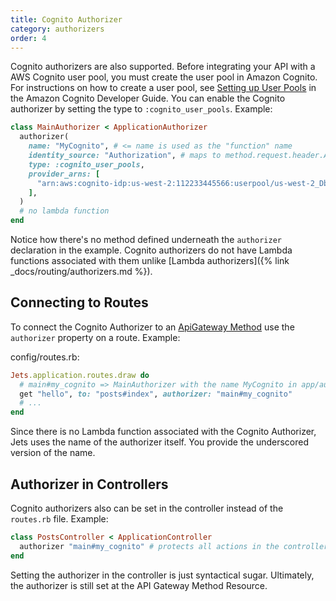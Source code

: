 ```yaml
---
title: Cognito Authorizer
category: authorizers
order: 4
---
```


Cognito authorizers are also supported. Before integrating your API with a AWS Cognito user pool, you must create the user pool in Amazon Cognito. For instructions on how to create a user pool, see [Setting up User Pools](https://docs.aws.amazon.com/cognito/latest/developerguide/setting-up-cognito-user-identity-pools.html) in the Amazon Cognito Developer Guide.
You can enable the Cognito authorizer by setting the type to `:cognito_user_pools`.
Example:

```ruby
class MainAuthorizer < ApplicationAuthorizer
  authorizer(
    name: "MyCognito", # <= name is used as the "function" name
    identity_source: "Authorization", # maps to method.request.header.Authorization
    type: :cognito_user_pools,
    provider_arns: [
      "arn:aws:cognito-idp:us-west-2:112233445566:userpool/us-west-2_DbXaf8jP7",
    ],
  )
  # no lambda function
end
```

Notice how there's no method defined underneath the `authorizer` declaration in the example. Cognito authorizers do not have Lambda functions associated with them unlike [Lambda authorizers]({% link _docs/routing/authorizers.md %}).

## Connecting to Routes

To connect the Cognito Authorizer to an [ApiGateway Method](https://docs.aws.amazon.com/AWSCloudFormation/latest/UserGuide/aws-resource-apigateway-method.html) use the `authorizer` property on a route.  Example:

config/routes.rb:

```ruby
Jets.application.routes.draw do
  # main#my_cognito => MainAuthorizer with the name MyCognito in app/authorizers/main_authorizer.rb
  get "hello", to: "posts#index", authorizer: "main#my_cognito"
  # ...
end
```

Since there is no Lambda function associated with the Cognito Authorizer, Jets uses the name of the authorizer itself.  You provide the underscored version of the name.

## Authorizer in Controllers

Cognito authorizers also can be set in the controller instead of the `routes.rb` file. Example:

```ruby
class PostsController < ApplicationController
  authorizer "main#my_cognito" # protects all actions in the controller
end
```

Setting the authorizer in the controller is just syntactical sugar. Ultimately, the authorizer is still set at the API Gateway Method Resource.

